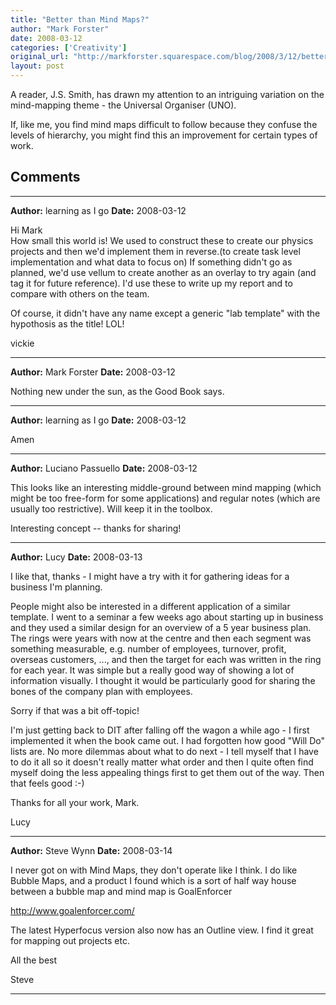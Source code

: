 ```yaml
---
title: "Better than Mind Maps?"
author: "Mark Forster"
date: 2008-03-12
categories: ['Creativity']
original_url: "http://markforster.squarespace.com/blog/2008/3/12/better-than-mind-maps.html"
layout: post
---
```


A reader, J.S. Smith, has drawn my attention to an intriguing variation on the mind-mapping theme - the Universal Organiser (UNO).

If, like me, you find mind maps difficult to follow because they confuse the levels of hierarchy, you might find this an improvement for certain types of work.


## Comments

---

**Author:** learning as I go
**Date:** 2008-03-12

Hi Mark  
How small this world is! We used to construct these to create our physics projects and then we'd implement them in reverse.(to create task level implementation and what data to focus on) If something didn't go as planned, we'd use vellum to create another as an overlay to try again (and tag it for future reference). I'd use these to write up my report and to compare with others on the team.  
  
Of course, it didn't have any name except a generic "lab template" with the hypothosis as the title! LOL!   
  
vickie

---

**Author:** Mark Forster
**Date:** 2008-03-12

Nothing new under the sun, as the Good Book says.

---

**Author:** learning as I go
**Date:** 2008-03-12

Amen

---

**Author:** Luciano Passuello
**Date:** 2008-03-12

This looks like an interesting middle-ground between mind mapping (which might be too free-form for some applications) and regular notes (which are usually too restrictive). Will keep it in the toolbox.   
  
Interesting concept -- thanks for sharing!

---

**Author:** Lucy
**Date:** 2008-03-13

I like that, thanks - I might have a try with it for gathering ideas for a business I'm planning.  
  
People might also be interested in a different application of a similar template. I went to a seminar a few weeks ago about starting up in business and they used a similar design for an overview of a 5 year business plan. The rings were years with now at the centre and then each segment was something measurable, e.g. number of employees, turnover, profit, overseas customers, ..., and then the target for each was written in the ring for each year. It was simple but a really good way of showing a lot of information visually. I thought it would be particularly good for sharing the bones of the company plan with employees.  
  
Sorry if that was a bit off-topic!  
  
I'm just getting back to DIT after falling off the wagon a while ago - I first implemented it when the book came out. I had forgotten how good "Will Do" lists are. No more dilemmas about what to do next - I tell myself that I have to do it all so it doesn't really matter what order and then I quite often find myself doing the less appealing things first to get them out of the way. Then that feels good :-)  
  
Thanks for all your work, Mark.  
  
Lucy

---

**Author:** Steve Wynn
**Date:** 2008-03-14

I never got on with Mind Maps, they don't operate like I think. I do like Bubble Maps, and a product I found which is a sort of half way house between a bubble map and mind map is GoalEnforcer   
  
<http://www.goalenforcer.com/>  
  
The latest Hyperfocus version also now has an Outline view. I find it great for mapping out projects etc.  
  
All the best  
  
Steve

---
